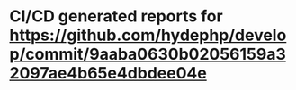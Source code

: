# CI/CD generated reports for https://github.com/hydephp/develop/commit/9aaba0630b02056159a32097ae4b65e4dbdee04e
